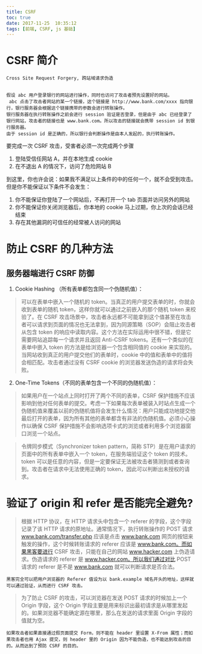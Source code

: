 ```yaml
---
title: CSRF
toc: true
date: 2017-11-25  10:35:12
tags: [前端, CSRF, js 基础]
---
```



# CSRF 简介

`Cross Site Request Forgery, 跨站域请求伪造`

```

假设 abc 用户登录银行的网站进行操作，同时也访问了攻击者预先设置好的网站。
 abc 点击了攻击者网站的某一个链接，这个链接是 http://www.bank.com/xxxx 指向银行，银行服务器会根据这个链接携带的参数会进行转账操作。
银行服务器在执行转账操作之前会进行 session 验证是否登录，但是由于 abc 已经登录了银行网站，攻击者的链接也是 www.bank.com。所以攻击的链接就会携带 session id 到银行服务器。
由于 session id 是正确的，所以银行会判断操作是由本人发起的，执行转账操作。

```

要完成一次 CSRF 攻击，受害者必须一次完成两个步骤

1. 登陆受信任网站 A，并在本地生成 cookie
2. 在不退出 A 的情况下，访问了危险网站 B

到这里，你也许会说：如果我不满足以上条件的中的任何一个，就不会受到攻击。但是你不能保证以下条件不会发生：

1. 你不能保证你登陆了一个网站后，不再打开一个 tab 页面并访问另外的网站
2. 你不能保证你关闭浏览器后，你本地的 cookie 马上过期，你上次的会话已经结束
3. 存在其他漏洞的可信任的经常被人访问的网站

# 防止 CSRF 的几种方法


## 服务器端进行 CSRF 防御


1. Cookie Hashing （所有表单都包含同一个伪随机值）：

> 可以在表单中嵌入一个随机的 token。当真正的用户提交表单的时，你就会收到表单的随机 token，这样你就可以通过之前嵌入的那个随机 token 来校验了。在 CSRF 攻击场景中，攻击者永远都不可能拿到这个值甚至在攻击者可以请求到页面的情况也无法拿到，因为同源策略（SOP）会阻止攻击者从包含 token 的响应中读取内容。这个方法在实际运用中很不错，但是它需要网站追踪每一个请求并且返回 Anti-CSRF tokens。还有一个类似的在表单中嵌入 token 的方法是给浏览器一个包含相同值的 cookie 来实现的。当网站收到真正的用户提交他们的表单时，cookie 中的值和表单中的值将会相匹配。攻击者通过没有 CSRF cookie 的浏览器发送伪造的请求将会失败。


2. One-Time Tokens（不同的表单包含一个不同的伪随机值）：

> 如果用户在一个站点上同时打开了两个不同的表单，CSRF 保护措施不应该影响到他对任何表单的提交。考虑一下如果每次表单被装入时站点生成一个伪随机值来覆盖以前的伪随机值将会发生什么情况：用户只能成功地提交他最后打开的表单，因为所有其他的表单都含有非法的伪随机值。必须小心操作以确保 CSRF 保护措施不会影响选项卡式的浏览或者利用多个浏览器窗口浏览一个站点。

> 令牌同步模式（Synchronizer token pattern，简称 STP）是在用户请求的页面中的所有表单中嵌入一个 token，在服务端验证这个 token 的技术。token 可以是任意的内容，但是一定要保证无法被攻击者猜测到或者查询到。攻击者在请求中无法使用正确的 token，因此可以判断出未授权的请求。


# 验证了 origin 和 refer 是否能完全避免?

> 根据 HTTP 协议，在 HTTP 请求头中包含一个 referer 的字段，这个字段记录了该 HTTP 请求的原地址。通常情况下，执行转账操作的 POST 请求 www.bank.com/transfer.php 应该是点击 www.bank.com 网页的按钮来触发的操作，这个时候转账请求的 referer 应该是 www.bank.com。而如果黑客要进行 CSRF 攻击，只能在自己的网站 www.hacker.com 上伪造请求。伪造请求的 referer 是 www.hacker.com。所以我们通过对比 POST 请求的 referer 是不是 www.bank.com 就可以判断请求是否合法。

`黑客完全可以把用户浏览器的 Referer 值设为以 bank.example 域名开头的地址，这样就可以通过验证，从而进行 CSRF 攻击。`

>为了防止 CSRF 的攻击，可以浏览器在发送 POST 请求的时候加上一个 Origin 字段，这个 Origin 字段主要是用来标识出最初请求是从哪里发起的。如果浏览器不能确定源在哪里，那么在发送的请求里面 Origin 字段的值就为空。

`如果攻击者如果直接通过假页面提交 Form，则不能在 header 里设置 X-From 属性；而如果攻击者也用 Ajax 提交，则 header 里的 Origin 因为不能伪造，也不能达到攻击的目的。从而达到了预防 CSRF 的目的。`


